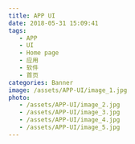 ```yaml
---
title: APP UI
date: 2018-05-31 15:09:41
tags:
   - APP
   - UI
   - Home page
   - 应用
   - 软件
   - 首页
categories: Banner
image: /assets/APP-UI/image_1.jpg
photo:
   - /assets/APP-UI/image_2.jpg
   - /assets/APP-UI/image_3.jpg
   - /assets/APP-UI/image_4.jpg
   - /assets/APP-UI/image_5.jpg
---
```

